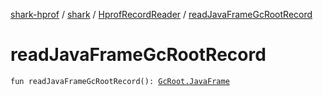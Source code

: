 [shark-hprof](../../index.md) / [shark](../index.md) / [HprofRecordReader](index.md) / [readJavaFrameGcRootRecord](./read-java-frame-gc-root-record.md)

# readJavaFrameGcRootRecord

`fun readJavaFrameGcRootRecord(): `[`GcRoot.JavaFrame`](../-gc-root/-java-frame/index.md)